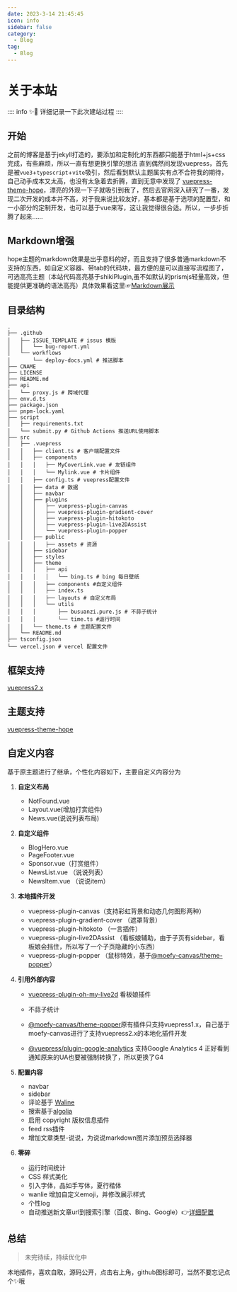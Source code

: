 ```yaml
---
date: 2023-3-14 21:45:45
icon: info
sidebar: false
category:
  - Blog
tag:
  - Blog
---
```

# 关于本站

:::: info ✨📒
详细记录一下此次建站过程
::::

## 开始

之前的博客是基于jekyll打造的，要添加和定制化的东西都只能基于html+js+css完成，有些麻烦，所以一直有想更换引擎的想法
直到偶然间发现vuepress，首先是被`vue3`+`typescript`+`vite`吸引，然后看到默认主题属实有点不合符我的期待，自己动手成本又太高，也没有太急着去折腾，直到无意中发现了
[vuepress-theme-hope](https://theme-hope.vuejs.press/zh/)，漂亮的外观一下子就吸引到我了，然后去官网深入研究了一番，发现二次开发的成本并不高，对于我来说比较友好，基本都是基于选项的配置型，和一小部分的定制开发，也可以基于vue来写，这让我觉得很合适。所以，一步步折腾了起来……


## Markdown增强

hope主题的markdown效果是出乎意料的好，而且支持了很多普通markdown不支持的东西，如自定义容器、带tab的代码块，最方便的是可以直接写流程图了，可选高亮主题（本站代码高亮基于shikiPlugin,虽不如默认的prismjs轻量高效，但能提供更准确的语法高亮）具体效果看这里☞[Markdown展示](/demo/markdown.md)

## 目录结构

```shell
.
├── .github
│   ├── ISSUE_TEMPLATE # issus 模版
│   │   └── bug-report.yml
│   └── workflows
│       └── deploy-docs.yml # 推送脚本
├── CNAME
├── LICENSE
├── README.md
├── api
│   └── proxy.js # 跨域代理
├── env.d.ts
├── package.json
├── pnpm-lock.yaml
├── script
│   ├── requirements.txt 
│   └── submit.py # Github Actions 推送URL使用脚本
├── src
│   ├── .vuepress
│   │   ├── client.ts # 客户端配置文件
│   │   ├── components
│   │   │   ├── MyCoverLink.vue # 友链组件
│   │   │   └── Mylink.vue # 卡片组件
│   │   ├── config.ts # vuepress配置文件
│   │   ├── data # 数据
│   │   ├── navbar
│   │   ├── plugins
│   │   │   ├── vuepress-plugin-canvas
│   │   │   ├── vuepress-plugin-gradient-cover
│   │   │   ├── vuepress-plugin-hitokoto
│   │   │   ├── vuepress-plugin-live2DAssist
│   │   │   └── vuepress-plugin-popper
│   │   ├── public
│   │   │   ├── assets # 资源
│   │   ├── sidebar
│   │   ├── styles
│   │   ├── theme
│   │   │   ├── api
│   │   │   │   └── bing.ts # bing 每日壁纸
│   │   │   ├── components #自定义组件
│   │   │   ├── index.ts
│   │   │   ├── layouts # 自定义布局
│   │   │   └── utils
│   │   │       ├── busuanzi.pure.js # 不蒜子统计
│   │   │       └── time.ts #运行时间
│   │   └── theme.ts # 主题配置文件
│   └── README.md
├── tsconfig.json
└── vercel.json # vercel 配置文件
```

## 框架支持

[vuepress2.x](https://v2.vuepress.vuejs.org/zh/)

## 主题支持

[vuepress-theme-hope](https://theme-hope.vuejs.press/zh/)

## 自定义内容

基于原主题进行了继承，个性化内容如下，主要自定义内容分为
1. **自定义布局**
   - NotFound.vue
   - Layout.vue(增加打赏组件)
   - News.vue(说说列表布局)

2. **自定义组件**

   - BlogHero.vue
   - PageFooter.vue
   - Sponsor.vue（打赏组件）
   - NewsList.vue （说说列表）
   - NewsItem.vue （说说item）

3. **本地插件开发**

   - vuepress-plugin-canvas（支持彩虹背景和动态几何图形两种）
   - vuepress-plugin-gradient-cover （遮罩背景）
   - vuepress-plugin-hitokoto （一言插件）
   - vuepress-plugin-live2DAssist （看板娘辅助，由于子页有sidebar，看板娘会挡住，所以写了一个子页隐藏的小东西）
   - vuepress-plugin-popper （鼠标特效，基于[@moefy-canvas/theme-popper](https://github.com/moefyit/moefy-canvas)）

4. **引用外部内容**

   - [vuepress-plugin-oh-my-live2d](https://github.com/oh-my-live2d/vuepress-plugin-oh-my-live2d) 看板娘插件

   - 不蒜子统计

   - [@moefy-canvas/theme-popper](https://github.com/moefyit/moefy-canvas)原有插件只支持vuepress1.x，自己基于moefy-canvas进行了支持vuepress2.x的本地化插件开发

   - [@vuepress/plugin-google-analytics](https://v2.vuepress.vuejs.org/zh/reference/plugin/google-analytics.html) 支持Google Analytics 4 正好看到通知原来的UA也要被强制转换了，所以更换了G4
5. **配置内容**
   - navbar
   - sidebar
   - 评论基于 [Waline](https://waline.js.org/)
   - 搜索基于[algolia](https://www.algolia.com/developers/?utm_content=powered_by&utm_source=localhost&utm_medium=referral&utm_campaign=docsearch)
   - 启用 copyright 版权信息插件
   - feed rss插件
   - 增加文章类型-说说，为说说markdown图片添加预览选择器

6. **零碎**
   - 运行时间统计
   - CSS 样式美化
   - 引入字体，品如手写体，夏行楷体
   - wanlie 增加自定义emoji，并修改展示样式
   - 个性log
   - 自动推送新文章url到搜索引擎（百度、Bing、Google）👉[详细配置](/platform/github/github-action)

## 总结
> 未完待续，持续优化中
> 
本地插件，喜欢自取，源码公开，点击右上角，github图标即可，当然不要忘记点个✨哦

